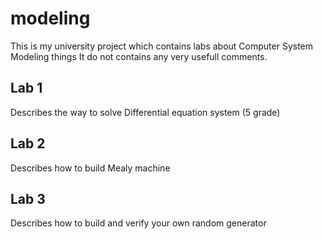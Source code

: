 # modeling

This is my university project which contains labs about Computer System Modeling things
It do not contains any very usefull comments.

## Lab 1

Describes the way to solve Differential equation system (5 grade)

## Lab 2

Describes how to build Mealy machine

## Lab 3

Describes how to build and verify your own random generator
